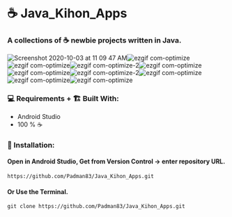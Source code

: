 # ☕ Java_Kihon_Apps

### A collections of ☕ newbie projects written in Java.

![Screenshot 2020-10-03 at 11 09 47 AM](https://user-images.githubusercontent.com/45048950/94982027-e49afe80-0569-11eb-9207-6d4435298bed.png)![ezgif com-optimize](https://user-images.githubusercontent.com/45048950/94174112-6f735d80-fec7-11ea-9f27-8093475fd49d.gif)![ezgif com-optimize](https://user-images.githubusercontent.com/45048950/94463776-0dc93100-01f0-11eb-9981-72992b472b14.gif)![ezgif com-optimize-2](https://user-images.githubusercontent.com/45048950/94335839-dea89900-0010-11eb-934e-cb43778a81c6.gif)![ezgif com-optimize](https://user-images.githubusercontent.com/45048950/94666840-922ac980-0340-11eb-84ed-00af7d3b6e3c.gif)![ezgif com-optimize](https://user-images.githubusercontent.com/45048950/94335621-642b4980-000f-11eb-8a40-cdb8e97a28cd.gif)![ezgif com-optimize-2](https://user-images.githubusercontent.com/45048950/94834361-ddc59c00-0442-11eb-9808-4c8e1f5a0ed0.gif)![ezgif com-optimize](https://user-images.githubusercontent.com/45048950/95075326-8ffeab80-0742-11eb-9b5e-e36f0181c69e.gif)![ezgif com-optimize](https://user-images.githubusercontent.com/45048950/95012264-de8c4700-0669-11eb-9588-d5985d757929.gif)![ezgif com-optimize](https://user-images.githubusercontent.com/45048950/94466139-8c739d80-01f3-11eb-9c49-eb32448b1c4b.gif)


### 💻 Requirements + 🏗️ Built With:

* Android Studio
* 100 % ☕ 

### 🔨 Installation: 

#### Open in Android Studio, Get from Version Control -> enter repository URL.

```
https://github.com/Padman83/Java_Kihon_Apps.git
```

#### Or Use the Terminal.

```
git clone https://github.com/Padman83/Java_Kihon_Apps.git
```


